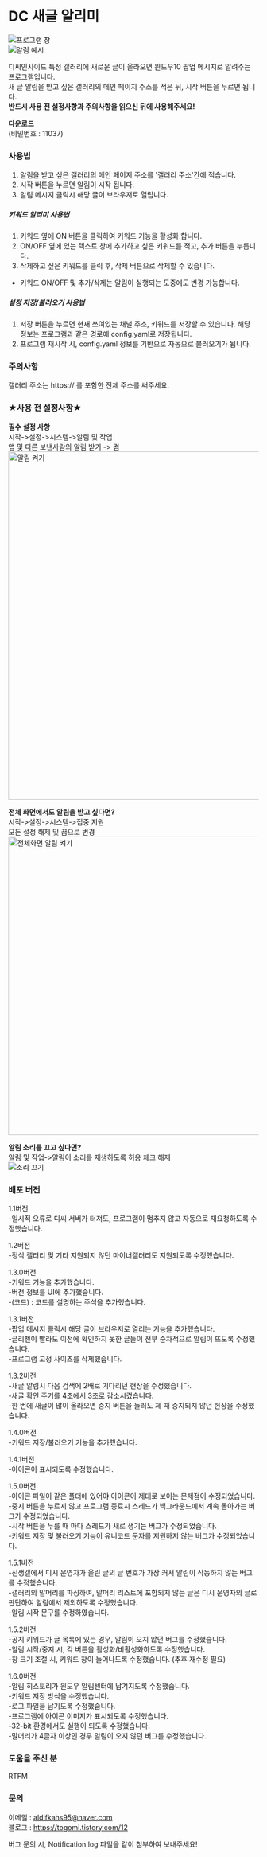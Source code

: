 # DC 새글 알리미

<img src="./img/1.png" alt="프로그램 창"></img><br/>
<img src="./img/2.png" alt="알림 예시"></img><br/>

디씨인사이드 특정 갤러리에 새로운 글이 올라오면 윈도우10 팝업 메시지로 알려주는 프로그램입니다.  
새 글 알림을 받고 싶은 갤러리의 메인 페이지 주소를 적은 뒤, 시작 버튼을 누르면 됩니다.  
__반드시 사용 전 설정사항과 주의사항을 읽으신 뒤에 사용해주세요!__  

[__다운로드__](https://drive.google.com/file/d/1X0-OBHHe3yGTKRxjnuIiJiA2k4MTPA6q/view?usp=sharing)  
(비밀번호 : 11037)  

### 사용법
1. 알림을 받고 싶은 갤러리의 메인 페이지 주소를 '갤러리 주소'칸에 적습니다.  
2. 시작 버튼을 누르면 알림이 시작 됩니다.  
3. 알림 메시지 클릭시 해당 글이 브라우저로 열립니다.  
##### 키워드 알리미 사용법
1. 키워드 옆에 ON 버튼을 클릭하여 키워드 기능을 활성화 합니다.  
2. ON/OFF 옆에 있는 텍스트 창에 추가하고 싶은 키워드를 적고, 추가 버튼을 누릅니다.  
3. 삭제하고 싶은 키워드를 클릭 후, 삭제 버튼으로 삭제할 수 있습니다.  
* 키워드 ON/OFF 및 추가/삭제는 알림이 실행되는 도중에도 변경 가능합니다.  
##### 설정 저장/불러오기 사용법
1. 저장 버튼을 누르면 현재 쓰여있는 채널 주소, 키워드를 저장할 수 있습니다. 해당 정보는 프로그램과 같은 경로에 config.yaml로 저장됩니다.
2. 프로그램 재시작 시, config.yaml 정보를 기반으로 자동으로 불러오기가 됩니다.
### 주의사항
갤러리 주소는 https:// 를 포함한 전체 주소를 써주세요.

### ★사용 전 설정사항★

__필수 설정 사항__  
시작->설정->시스템->알림 및 작업  
앱 및 다른 보낸사람의 알림 받기 -> 켬  
<img src="./img/4.png" width="800px" height="700px" alt="알림 켜기"></img><br/>

__전체 화면에서도 알림을 받고 싶다면?__  
시작->설정->시스템->집중 지원  
모든 설정 해제 및 끔으로 변경  
<img src="./img/5.png" width="700px" height="600px" alt="전체화면 알림 켜기"></img><br/>

  
__알림 소리를 끄고 싶다면?__  
알림 및 작업->알림이 소리를 재생하도록 허용 체크 해제  
<img src="./img/3.png" alt="소리 끄기"></img><br/>


### 배포 버전

1.1버전  
-일시적 오류로 디씨 서버가 터져도, 프로그램이 멈추지 않고 자동으로 재요청하도록 수정했습니다.

1.2버전  
-정식 갤러리 및 기타 지원되지 않던 마이너갤러리도 지원되도록 수정했습니다.

1.3.0버전  
-키워드 기능을 추가했습니다.  
-버전 정보를 UI에 추가했습니다.  
-(코드) : 코드를 설명하는 주석을 추가했습니다.  

1.3.1버전  
-팝업 메시지 클릭시 해당 글이 브라우저로 열리는 기능을 추가했습니다.  
-글리젠이 빨라도 이전에 확인하지 못한 글들이 전부 순차적으로 알림이 뜨도록 수정했습니다.  
-프로그램 고정 사이즈를 삭제했습니다.

1.3.2버전  
-새글 알림시 다음 검색에 2배로 기다리던 현상을 수정했습니다.  
-새글 확인 주기를 4초에서 3초로 감소시켰습니다.  
-한 번에 새글이 많이 올라오면 중지 버튼을 눌러도 제 때 중지되지 않던 현상을 수정했습니다. 

1.4.0버전  
-키워드 저장/불러오기 기능을 추가했습니다.  

1.4.1버전  
-아이콘이 표시되도록 수정했습니다.  

1.5.0버전  
-아이콘 파일이 같은 폴더에 있어야 아이콘이 제대로 보이는 문제점이 수정되었습니다.  
-중지 버튼을 누르지 않고 프로그램 종료시 스레드가 백그라운드에서 계속 돌아가는 버그가 수정되었습니다.  
-시작 버튼을 누를 때 마다 스레드가 새로 생기는 버그가 수정되었습니다.  
-키워드 저장 및 불러오기 기능이 유니코드 문자를 지원하지 않는 버그가 수정되었습니다.  

1.5.1버전  
-신생갤에서 디시 운영자가 올린 글의 글 번호가 가장 커서 알림이 작동하지 않는 버그를 수정했습니다.  
-갤러리의 말머리를 파싱하여, 말머리 리스트에 포함되지 않는 글은 디시 운영자의 글로 판단하여 알림에서 제외하도록 수정했습니다.    
-알림 시작 문구를 수정하였습니다.

1.5.2버전  
-공지 키워드가 글 목록에 있는 경우, 알림이 오지 않던 버그를 수정했습니다.  
-알림 시작/중지 시, 각 버튼을 활성화/비활성화하도록 수정했습니다.  
-창 크기 조절 시, 키워드 창이 늘어나도록 수정했습니다. (추후 재수정 필요)  

1.6.0버전  
-알림 히스토리가 윈도우 알림센터에 남겨지도록 수정했습니다.  
-키워드 저장 방식을 수정했습니다.  
-로그 파일을 남기도록 수정했습니다.  
-프로그램에 아이콘 이미지가 표시되도록 수정했습니다.  
-32-bit 환경에서도 실행이 되도록 수정했습니다.  
-말머리가 4글자 이상인 경우 알림이 오지 않던 버그를 수정했습니다.

### 도움을 주신 분
RTFM  

### 문의

이메일 : aldlfkahs95@naver.com  
블로그 : https://togomi.tistory.com/12

버그 문의 시, Notification.log 파일을 같이 첨부하여 보내주세요!
